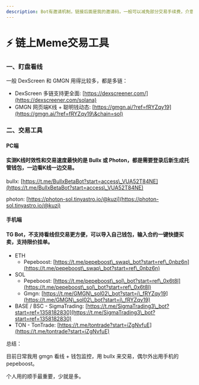 ```yaml
---
description: Bot有邀请机制，链接后面是我的邀请码，一般可以减免部分交易手续费，介意可去掉。
---
```


# ⚡ 链上Meme交易工具

### 一、盯盘看线

一般 DexScreen 和 GMGN 用得比较多，都是多链：

* DexScreen 多链支持更全面: [https://dexscreener.com/](https://dexscreener.com/solana)
* GMGN 网页端K线 + 聪明钱动态: [https://gmgn.ai/?ref=fRYZqy19](https://gmgn.ai/?ref=fRYZqy19\&chain=sol)

### 二、交易工具

#### PC端

#### 实测K线时效性和交易速度最快的是 Bullx 或 Photon，都是需要登录后新生成托管钱包，一边看K线一边交易。

bullx: [https://t.me/BullxBetaBot?start=access\_VUA52T84NE](https://t.me/BullxBetaBot?start=access\_VUA52T84NE)

photon: [https://photon-sol.tinyastro.io/@kuzi](https://photon-sol.tinyastro.io/@kuzi)

#### 手机端

#### TG Bot，不支持看线但交易更方便，可以导入自己钱包，输入合约一键快捷买卖，支持限价挂单。

* ETH&#x20;
  * Pepeboost: [https://t.me/pepeboost\_swap\_bot?start=ref\_0nbz6n](https://t.me/pepeboost\_swap\_bot?start=ref\_0nbz6n)
* SOL
  * Pepeboost: [https://t.me/pepeboost\_sol\_bot?start=ref\_0x6t8l](https://t.me/pepeboost\_sol\_bot?start=ref\_0x6t8l)
  * Gmgn: [https://t.me/GMGN\_sol02\_bot?start=i\_fRYZqy19](https://t.me/GMGN\_sol02\_bot?start=i\_fRYZqy19)
* BASE / BSC - SigmaTrading: [https://t.me/SigmaTrading3\_bot?start=ref=1358182830](https://t.me/SigmaTrading3\_bot?start=ref=1358182830)
* TON - TonTrade: [https://t.me/tontrade?start=iZgNvfuE](https://t.me/tontrade?start=iZgNvfuE)



总结：

目前日常我用 gmgn 看线 + 钱包监控，用 bullx 来交易，偶尔外出用手机的 pepeboost。

个人用的顺手最重要，少就是多。





